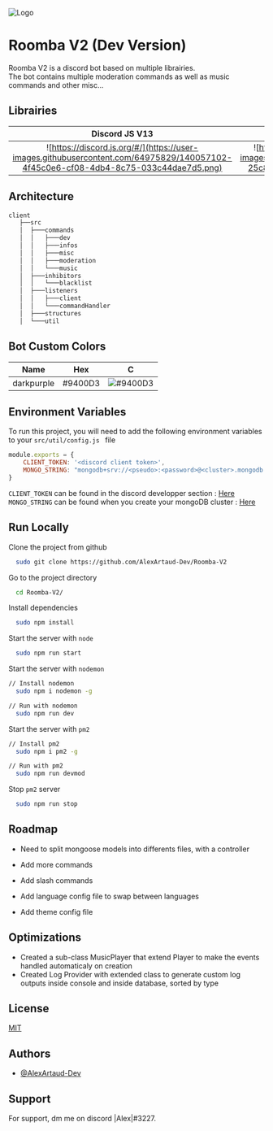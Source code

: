 
![Logo](https://user-images.githubusercontent.com/64975829/140054794-231ed45a-40a3-42c0-8760-49c2ebcf7245.png)






# Roomba V2 (Dev Version)

Roomba V2 is a discord bot based on multiple librairies.  
The bot contains multiple moderation commands as well as music commands and other misc...

## Librairies



Discord JS V13                 |  Discord Akairo           |  Discord Music Player |  Mongo DB (mongoose)
:-------------------------:|:-------------------------:|:-------------------------:|:-------------------------:
![https://discord.js.org/#/](https://user-images.githubusercontent.com/64975829/140057102-4f45c0e6-cf08-4db4-8c75-033c44dae7d5.png)  |  ![https://discord-akairo.github.io/#/](https://user-images.githubusercontent.com/64975829/140055693-25c8a35b-8d6c-4afc-8086-f47a488cb914.png?)|  ![https://discord-music-player.js.org/](https://user-images.githubusercontent.com/64975829/140056781-7b61eef1-997f-4d73-a882-5be448b97874.png?)|  ![https://www.mongodb.com/fr-fr](https://user-images.githubusercontent.com/64975829/140058764-dbdfbaff-bccd-4f29-8da6-b387ca9fbc52.png?)

## Architecture

```bash
client
   ├──src
   │  ├───commands
   │  │   ├───dev
   │  │   ├───infos
   │  │   ├───misc
   │  │   ├───moderation
   │  │   └───music
   │  ├───inhibitors
   │  │   └───blacklist
   │  ├───listeners
   │  │   ├───client
   │  │   └───commandHandler
   │  ├───structures
   │  └───util
```
## Bot Custom Colors

| Name             | Hex                                        | C
| ----------------- | ------------------------------------------ |------------------------------------------ |
| darkpurple | #9400D3 |![#9400D3](https://via.placeholder.com/10/9400D3?text=+)



## Environment Variables

To run this project, you will need to add the following environment variables to your ```src/util/config.js ``` file

```js
module.exports = {
    CLIENT_TOKEN: '<discord client token>',
    MONGO_STRING: "mongodb+srv://<pseudo>:<password>@<cluster>.mongodb.net/<dataBaseName>?retryWrites=true&w=majority"
}

```
`CLIENT_TOKEN` can be found in the discord developper section : [Here](https://discord.com/developers/applications/)  
`MONGO_STRING` can be found when you create your mongoDB cluster : [Here](https://cloud.mongodb.com/)

## Run Locally

Clone the project from github

```bash
  sudo git clone https://github.com/AlexArtaud-Dev/Roomba-V2
```

Go to the project directory

```bash
  cd Roomba-V2/
```

Install dependencies

```bash
  sudo npm install
```

Start the server with `node `

```bash
  sudo npm run start
```

Start the server with `nodemon`

```bash
// Install nodemon
  sudo npm i nodemon -g

// Run with nodemon
  sudo npm run dev
```

Start the server with `pm2`

```bash
// Install pm2
  sudo npm i pm2 -g

// Run with pm2  
  sudo npm run devmod
```

Stop `pm2` server

```bash 
  sudo npm run stop
```
## Roadmap

- Need to split mongoose models into differents files, with a controller

- Add more commands

- Add slash commands

- Add language config file to swap between languages

- Add theme config file



## Optimizations

- Created a sub-class MusicPlayer that extend Player to make the events handled automaticaly on creation
- Created Log Provider with extended class to generate custom log outputs inside console and inside database, sorted by type




## License

[MIT](https://github.com/AlexArtaud-Dev/Roomba-V2/blob/main/LICENSE)


## Authors

- [@AlexArtaud-Dev](https://github.com/AlexArtaud-Dev)


## Support

For support, dm me on discord |Alex|#3227.

